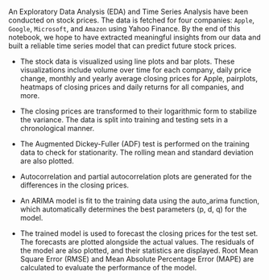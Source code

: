 An Exploratory Data Analysis (EDA) and Time Series Analysis have been conducted on stock prices. 
The data is fetched for four companies: `Apple`, `Google`, `Microsoft`, and `Amazon` using Yahoo Finance. By the end of this notebook, 
we hope to have extracted meaningful insights from our data and built a reliable time series model that can predict future stock prices.

- The stock data is visualized using line plots and bar plots. These visualizations include volume over time for each company, daily price change, monthly and yearly average closing prices for Apple, pairplots, heatmaps of closing prices and daily returns for all companies, and more.

-	The closing prices are transformed to their logarithmic form to stabilize the variance. The data is split into training and testing sets in a chronological manner.

-	The Augmented Dickey-Fuller (ADF) test is performed on the training data to check for stationarity. The rolling mean and standard deviation are also plotted.

-	Autocorrelation and partial autocorrelation plots are generated for the differences in the closing prices.

-	An ARIMA model is fit to the training data using the auto_arima function, which automatically determines the best parameters (p, d, q) for the model.

-	The trained model is used to forecast the closing prices for the test set. The forecasts are plotted alongside the actual values. The residuals of the model are also plotted, and their statistics are displayed. Root Mean Square Error (RMSE) and Mean Absolute Percentage Error (MAPE) are calculated to evaluate the performance of the model.
